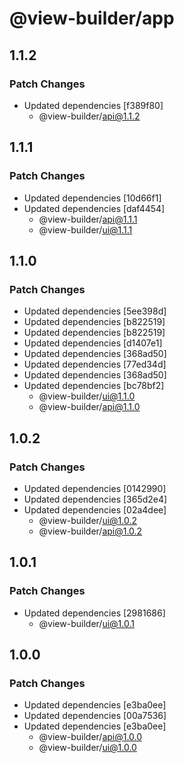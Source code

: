 # @view-builder/app

## 1.1.2

### Patch Changes

- Updated dependencies [f389f80]
  - @view-builder/api@1.1.2

## 1.1.1

### Patch Changes

- Updated dependencies [10d66f1]
- Updated dependencies [daf4454]
  - @view-builder/api@1.1.1
  - @view-builder/ui@1.1.1

## 1.1.0

### Patch Changes

- Updated dependencies [5ee398d]
- Updated dependencies [b822519]
- Updated dependencies [b822519]
- Updated dependencies [d1407e1]
- Updated dependencies [368ad50]
- Updated dependencies [77ed34d]
- Updated dependencies [368ad50]
- Updated dependencies [bc78bf2]
  - @view-builder/ui@1.1.0
  - @view-builder/api@1.1.0

## 1.0.2

### Patch Changes

- Updated dependencies [0142990]
- Updated dependencies [365d2e4]
- Updated dependencies [02a4dee]
  - @view-builder/ui@1.0.2
  - @view-builder/api@1.0.2

## 1.0.1

### Patch Changes

- Updated dependencies [2981686]
  - @view-builder/ui@1.0.1

## 1.0.0

### Patch Changes

- Updated dependencies [e3ba0ee]
- Updated dependencies [00a7536]
- Updated dependencies [e3ba0ee]
  - @view-builder/api@1.0.0
  - @view-builder/ui@1.0.0
